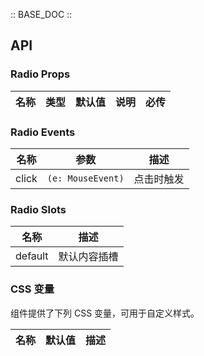 :: BASE_DOC ::

## API

### Radio Props

| 名称 | 类型 | 默认值 | 说明 | 必传 |
| ---- | ---- | ------ | ---- | ---- |

### Radio Events

| 名称  | 参数              | 描述       |
| ----- | ----------------- | ---------- |
| click | `(e: MouseEvent)` | 点击时触发 |

### Radio Slots

| 名称    | 描述         |
| ------- | ------------ |
| default | 默认内容插槽 |

### CSS 变量

组件提供了下列 CSS 变量，可用于自定义样式。

| 名称 | 默认值 | 描述 |
| ---- | ------ | ---- |
